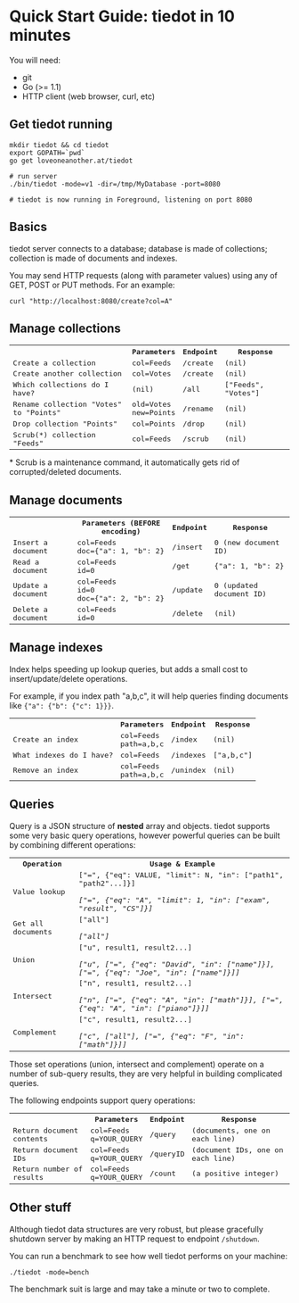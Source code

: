 # Quick Start Guide: tiedot in 10 minutes

You will need:

- git
- Go (>= 1.1)
- HTTP client (web browser, curl, etc)

## Get tiedot running
    
    mkdir tiedot && cd tiedot
    export GOPATH=`pwd`
    go get loveoneanother.at/tiedot

    # run server
    ./bin/tiedot -mode=v1 -dir=/tmp/MyDatabase -port=8080

    # tiedot is now running in Foreground, listening on port 8080

## Basics

tiedot server connects to a database; database is made of collections; collection is made of documents and indexes.

You may send HTTP requests (along with parameter values) using any of GET, POST or PUT methods. For an example:

    curl "http://localhost:8080/create?col=A"

## Manage collections

<table style="font-family: monospace;">
  <tr>
    <th></th>
    <th>Parameters</th>
    <th>Endpoint</th>
    <th>Response</th>
  </tr>
  <tr>
    <td>Create a collection</td>
    <td>col=Feeds</td>
    <td>/create</td>
    <td>(nil)</td>
  </tr>
  <tr>
    <td>Create another collection</td>
    <td>col=Votes</td>
    <td>/create</td>
    <td>(nil)</td>
  </tr>
  <tr>
    <td>Which collections do I have?</td>
    <td>(nil)</td>
    <td>/all</td>
    <td>["Feeds", "Votes"]</td>
  </tr>
  <tr>
    <td>Rename collection "Votes" to "Points"</td>
    <td>old=Votes<br/>new=Points</td>
    <td>/rename</td>
    <td>(nil)</td>
  </tr>
  <tr>
    <td>Drop collection "Points"</td>
    <td>col=Points<br/></td>
    <td>/drop</td>
    <td>(nil)</td>
  </tr>
  <tr>
    <td>Scrub(*) collection "Feeds"</td>
    <td>col=Feeds<br/></td>
    <td>/scrub</td>
    <td>(nil)</td>
  </tr>
</table>

\* Scrub is a maintenance command, it automatically gets rid of corrupted/deleted documents.

## Manage documents

<table style="font-family: monospace;">
  <tr>
    <th></th>
    <th>Parameters (BEFORE encoding)</th>
    <th>Endpoint</th>
    <th>Response</th>
  </tr>
  <tr>
    <td>Insert a document</td>
    <td>col=Feeds<br />doc={"a": 1, "b": 2}</td>
    <td>/insert</td>
    <td>0 (new document ID)</td>
  </tr>
  <tr>
    <td>Read a document</td>
    <td>col=Feeds<br />id=0</td>
    <td>/get</td>
    <td>{"a": 1, "b": 2}</td>
  </tr>
  <tr>
    <td>Update a document</td>
    <td>col=Feeds<br />id=0<br />doc={"a": 2, "b": 2}</td>
    <td>/update</td>
    <td>0 (updated document ID)</td>
  </tr>
  <tr>
    <td>Delete a document</td>
    <td>col=Feeds<br />id=0</td>
    <td>/delete</td>
    <td>(nil)</td>
  </tr>
</table>

## Manage indexes

Index helps speeding up lookup queries, but adds a small cost to insert/update/delete operations.

For example, if you index path "a,b,c", it will help queries finding documents like `{"a": {"b": {"c": 1}}}`.

<table style="font-family: monospace;">
  <tr>
    <th></th>
    <th>Parameters</th>
    <th>Endpoint</th>
    <th>Response</th>
  </tr>
  <tr>
    <td>Create an index</td>
    <td>col=Feeds<br />path=a,b,c</td>
    <td>/index</td>
    <td>(nil)</td>
  </tr>
  <tr>
    <td>What indexes do I have?</td>
    <td>col=Feeds</td>
    <td>/indexes</td>
    <td>["a,b,c"]</td>
  </tr>
  <tr>
    <td>Remove an index</td>
    <td>col=Feeds<br />path=a,b,c</td>
    <td>/unindex</td>
    <td>(nil)</td>
  </tr>
</table>

## Queries

Query is a JSON structure of __nested__ array and objects. tiedot supports some very basic query operations, however powerful queries can be built by combining different operations:

<table style="font-family: monospace;">
  <tr>
    <th>Operation</th>
    <th>Usage &amp; Example</th>
  </tr>
  <tr>
    <td>Value lookup</td>
    <td>["=", {"eq": VALUE, "limit": N, "in": ["path1", "path2"...]}]<br/><br/><i>["=", {"eq": "A", "limit": 1, "in": ["exam", "result", "CS"]}]</i></td>
  </tr>
  <tr>
    <td>Get all documents</td>
    <td>["all"]<br/><br/><i>["all"]</i></td>
  </tr>
  <tr>
    <td>Union</td>
    <td>["u", result1, result2...]<br/><br/><i>["u", ["=", {"eq": "David", "in": ["name"]}], ["=", {"eq": "Joe", "in": ["name"]}]]</i></td>
  </tr>
  <tr>
    <td>Intersect</td>
    <td>["n", result1, result2...]<br/><br/><i>["n", ["=", {"eq": "A", "in": ["math"]}], ["=", {"eq": "A", "in": ["piano"]}]]</i></td>
  </tr>
  <tr>
    <td>Complement</td>
    <td>["c", result1, result2...]<br/><br/><i>["c", ["all"], ["=", {"eq": "F", "in": ["math"]}]]</i></td>
  </tr>
</table>

Those set operations (union, intersect and complement) operate on a number of sub-query results, they are very helpful in building complicated queries.

The following endpoints support query operations:

<table style="font-family: monospace;">
  <tr>
    <th></th>
    <th>Parameters</th>
    <th>Endpoint</th>
    <th>Response</th>
  </tr>
  <tr>
    <td>Return document contents</td>
    <td>col=Feeds<br />q=YOUR_QUERY</td>
    <td>/query</td>
    <td>(documents, one on each line)</td>
  </tr>
  <tr>
    <td>Return document IDs</td>
    <td>col=Feeds<br />q=YOUR_QUERY</td>
    <td>/queryID</td>
    <td>(document IDs, one on each line)</td>
  </tr>
  <tr>
    <td>Return number of results</td>
    <td>col=Feeds<br />q=YOUR_QUERY</td>
    <td>/count</td>
    <td>(a positive integer)</td>
  </tr>
</table>

## Other stuff

Although tiedot data structures are very robust, but please gracefully shutdown server by making an HTTP request to endpoint `/shutdown`.

You can run a benchmark to see how well tiedot performs on your machine:

    ./tiedot -mode=bench

The benchmark suit is large and may take a minute or two to complete.
